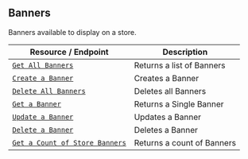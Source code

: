 ## Banners

Banners available to display on a store.

|Resource / Endpoint|Description|
|-|-|
|[`Get All Banners`](https://developer.bigcommerce.com/api-reference/marketing/marketing-api/banners/getallbanners)|Returns a list of Banners|
|[`Create a Banner`](https://developer.bigcommerce.com/api-reference/marketing/marketing-api/banners/createabanner)|Creates a Banner|
|[`Delete All Banners`](https://developer.bigcommerce.com/api-reference/marketing/marketing-api/banners/deleteallbanners)|Deletes all Banners|
|[`Get a Banner`](https://developer.bigcommerce.com/api-reference/marketing/marketing-api/banners/getabanner)|Returns a Single Banner|
|[`Update a Banner`](https://developer.bigcommerce.com/api-reference/marketing/marketing-api/banners/updateabanner)|Updates a Banner|
|[`Delete a Banner`](https://developer.bigcommerce.com/api-reference/marketing/marketing-api/banners/deleteabanner)|Deletes a Banner|
|[`Get a Count of Store Banners`](https://developer.bigcommerce.com/api-reference/marketing/marketing-api/banners/getacountofbanners)|Returns a count of Banners|